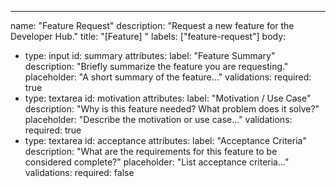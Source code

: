 ---

name: "Feature Request"
description: "Request a new feature for the Developer Hub."
title: "[Feature] <Feature Title Here>"
labels: ["feature-request"]
body:

- type: input
  id: summary
  attributes:
  label: "Feature Summary"
  description: "Briefly summarize the feature you are requesting."
  placeholder: "A short summary of the feature..."
  validations:
  required: true
- type: textarea
  id: motivation
  attributes:
  label: "Motivation / Use Case"
  description: "Why is this feature needed? What problem does it solve?"
  placeholder: "Describe the motivation or use case..."
  validations:
  required: true
- type: textarea
  id: acceptance
  attributes:
  label: "Acceptance Criteria"
  description: "What are the requirements for this feature to be considered complete?"
  placeholder: "List acceptance criteria..."
  validations:
  required: false
